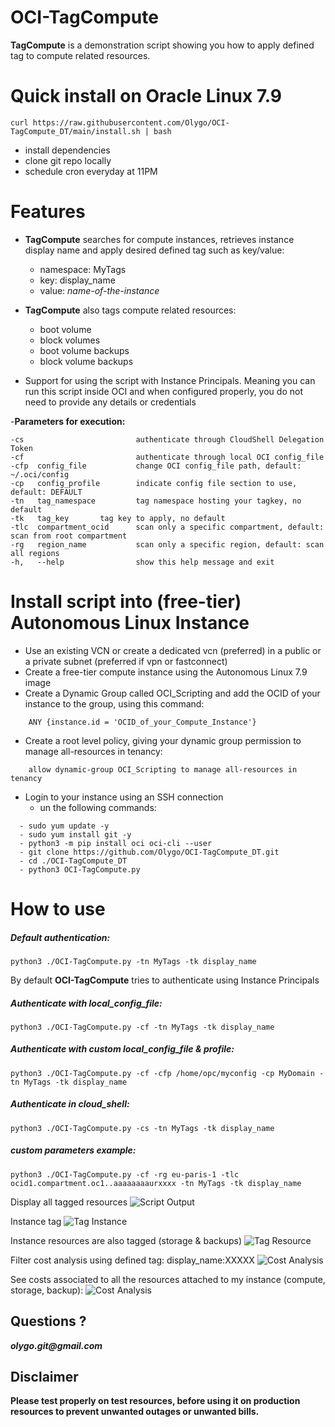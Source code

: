 # OCI-TagCompute

**TagCompute** is a demonstration script showing you how to apply defined tag to compute related resources.

# Quick install on Oracle Linux 7.9

	curl https://raw.githubusercontent.com/Olygo/OCI-TagCompute_DT/main/install.sh | bash

- install dependencies
- clone git repo locally
- schedule cron everyday at 11PM

# Features 
- **TagCompute** searches for compute instances, retrieves instance display name and apply desired defined tag such as key/value:
	-  namespace: MyTags
	-  key: display_name
	-  value: *name-of-the-instance*

- **TagCompute** also tags compute related resources:
	- boot volume
	- block volumes
	- boot volume backups
	- block volume backups

- Support for using the script with Instance Principals. Meaning you can run this script inside OCI and when configured properly, you do not need to provide any details or credentials

-**Parameters for execution:**

```
-cs                  		authenticate through CloudShell Delegation Token
-cf                  		authenticate through local OCI config_file
-cfp  config_file     		change OCI config_file path, default: ~/.oci/config
-cp   config_profile  		indicate config file section to use, default: DEFAULT
-tn   tag_namespace  		tag namespace hosting your tagkey, no default
-tk   tag_key  		tag key to apply, no default
-tlc  compartment_ocid   	scan only a specific compartment, default: scan from root compartment
-rg   region_name   		scan only a specific region, default: scan all regions
-h,   --help           		show this help message and exit

```

# Install script into (free-tier) Autonomous Linux Instance

- Use an existing VCN or create a dedicated vcn (preferred) in a public or a private subnet (preferred if vpn or fastconnect)
- Create a free-tier compute instance using the Autonomous Linux 7.9 image
- Create a Dynamic Group called OCI_Scripting and add the OCID of your instance to the group, using this command:
```
	ANY {instance.id = 'OCID_of_your_Compute_Instance'}
```	

- Create a root level policy, giving your dynamic group permission to manage all-resources in tenancy:
```
	allow dynamic-group OCI_Scripting to manage all-resources in tenancy
```
- Login to your instance using an SSH connection
	- un the following commands:

```
  - sudo yum update -y
  - sudo yum install git -y
  - python3 -m pip install oci oci-cli --user
  - git clone https://github.com/Olygo/OCI-TagCompute_DT.git
  - cd ./OCI-TagCompute_DT
  - python3 OCI-TagCompute.py
```


# How to use
##### Default authentication:
	
	python3 ./OCI-TagCompute.py -tn MyTags -tk display_name

By default **OCI-TagCompute** tries to authenticate using Instance Principals

##### Authenticate with local_config_file:
	
	python3 ./OCI-TagCompute.py -cf -tn MyTags -tk display_name

##### Authenticate with custom local_config_file & profile:
	
	python3 ./OCI-TagCompute.py -cf -cfp /home/opc/myconfig -cp MyDomain -tn MyTags -tk display_name

##### Authenticate in cloud_shell:
	
	python3 ./OCI-TagCompute.py -cs -tn MyTags -tk display_name

##### custom parameters example:
	
	python3 ./OCI-TagCompute.py -cf -rg eu-paris-1 -tlc ocid1.compartment.oc1..aaaaaaaaurxxxx -tn MyTags -tk display_name

Display all tagged resources
![Script Output](https://objectstorage.eu-frankfurt-1.oraclecloud.com/p/ArOLIb0vUtXvhlffPSXKqA1V7pkm4l_Ecrj7pqEXWJ6tL-BSGg41CWqsIEeUMOa9/n/olygo/b/git_images/o/OCI-TagCompute/output.png)

Instance tag
![Tag Instance](https://objectstorage.eu-frankfurt-1.oraclecloud.com/p/ArOLIb0vUtXvhlffPSXKqA1V7pkm4l_Ecrj7pqEXWJ6tL-BSGg41CWqsIEeUMOa9/n/olygo/b/git_images/o/OCI-TagCompute_DT/tagInstance.png)

Instance resources are also tagged (storage & backups)
![Tag Resource](https://objectstorage.eu-frankfurt-1.oraclecloud.com/p/ArOLIb0vUtXvhlffPSXKqA1V7pkm4l_Ecrj7pqEXWJ6tL-BSGg41CWqsIEeUMOa9/n/olygo/b/git_images/o/OCI-TagCompute_DT/tagBoot.png)

Filter cost analysis using defined tag: display_name:XXXXX
![Cost Analysis](https://objectstorage.eu-frankfurt-1.oraclecloud.com/p/ArOLIb0vUtXvhlffPSXKqA1V7pkm4l_Ecrj7pqEXWJ6tL-BSGg41CWqsIEeUMOa9/n/olygo/b/git_images/o/OCI-TagCompute_DT/CostAnalysis1.png)

See costs associated to all the resources attached to my instance (compute, storage, backup):
![Cost Analysis](https://objectstorage.eu-frankfurt-1.oraclecloud.com/p/ArOLIb0vUtXvhlffPSXKqA1V7pkm4l_Ecrj7pqEXWJ6tL-BSGg41CWqsIEeUMOa9/n/olygo/b/git_images/o/OCI-TagCompute_DT/CostAnalysis2.png)

## Questions ?
**_olygo.git@gmail.com_**


## Disclaimer
**Please test properly on test resources, before using it on production resources to prevent unwanted outages or unwanted bills.**
